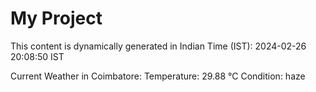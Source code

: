 # My Project

This content is dynamically generated in Indian Time (IST): 2024-02-26 20:08:50 IST


Current Weather in Coimbatore:
Temperature: 29.88 °C
Condition: haze
